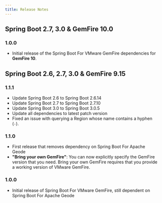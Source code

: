```yaml
---
title: Release Notes
---
```


## Spring Boot 2.7, 3.0 & GemFire 10.0

### 1.0.0
* Initial release of the Spring Boot For VMware GemFire dependencies for **GemFire 10**. 


## Spring Boot 2.6, 2.7, 3.0 & GemFire 9.15

### 1.1.1

* Update Spring Boot 2.6 to Spring Boot 2.6.14
* Update Spring Boot 2.7 to Spring Boot 2.7.10
* Update Spring Boot 3.0 to Spring Boot 3.0.5
* Update all dependencies to latest patch version
* Fixed an issue with querying a Region whose name contains a hyphen (`-`). 

### 1.1.0

* First release that removes dependency on Spring Boot For Apache Geode
* **"Bring your own GemFire"**:  You can now explicitly specify the GemFire version that you need. Bring your own GemFire requires that you provide a working version of VMware GemFire.

### 1.0.0
* Initial release of Spring Boot For VMware GemFire, still dependent on Spring Boot For Apache Geode

